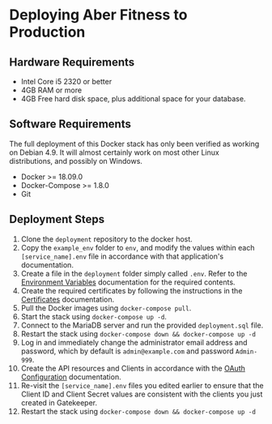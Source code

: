 # Deploying Aber Fitness to Production

## Hardware Requirements

* Intel Core i5 2320 or better
* 4GB RAM or more
* 4GB Free hard disk space, plus additional space for your database.

## Software Requirements

The full deployment of this Docker stack has only been verified as working on Debian 4.9.  It will almost certainly work on most other Linux distributions, and possibly on Windows.

* Docker >= 18.09.0
* Docker-Compose >= 1.8.0
* Git

## Deployment Steps

1. Clone the `deployment` repository to the docker host.
1. Copy the `example_env` folder to `env`, and modify the values within each `[service_name].env` file in accordance with that application's documentation.
1. Create a file in the `deployment` folder simply called `.env`.  Refer to the [Environment Variables](environment_variables.md) documentation for the required contents.
1. Create the required certificates by following the instructions in the [Certificates](certificates.md) documentation.
1. Pull the Docker images using `docker-compose pull`.
1. Start the stack using `docker-compose up -d`.
1. Connect to the MariaDB server and run the provided `deployment.sql` file.
1. Restart the stack using `docker-compose down && docker-compose up -d`
1. Log in and immediately change the administrator email address and password, which by default is `admin@example.com` and password `Admin-999`.
1. Create the API resources and Clients in accordance with the [OAuth Configuration](oauth_configuration.md) documentation.
1. Re-visit the `[service_name].env` files you edited earlier to ensure that the Client ID and Client Secret values are consistent with the clients you just created in Gatekeeper.
1. Restart the stack using `docker-compose down && docker-compose up -d`
